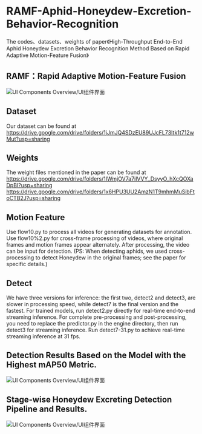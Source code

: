 # RAMF-Aphid-Honeydew-Excretion-Behavior-Recognition
The codes、datasets、weights of paper《High-Throughput End-to-End Aphid Honeydew Excretion Behavior Recognition Method Based on Rapid Adaptive Motion-Feature Fusion》

## RAMF：Rapid Adaptive Motion-Feature Fusion
![UI Components Overview/UI组件界面](https://github.com/kuieless/RAMF-Rapid-Adaptive-Motion-Feature-Fusion/blob/main/RAMF.png)

## Dataset

Our dataset can be found at https://drive.google.com/drive/folders/1jJmJQ4SDzEU89UJcFL73Itk1t712wMut?usp=sharing

## Weights
The weight files mentioned in the paper can be found at https://drive.google.com/drive/folders/1IWmjOV7a7ilVVY_DsyyO_hXcQOXaDpBI?usp=sharing
https://drive.google.com/drive/folders/1x6HPU3UU2AmzN1T9mhmMuSibFtoCTB2J?usp=sharing

## Motion Feature
Use flow10.py to process all videos for generating datasets for annotation.
Use flow10%2.py for cross-frame processing of videos, where original frames and motion frames appear alternately. After processing, the video can be input for detection. (PS: When detecting aphids, we used cross-processing to detect Honeydew in the original frames; see the paper for specific details.)


## Detect
We have three versions for inference: the first two, detect2 and detect3, are slower in processing speed, while detect7 is the final version and the fastest.
For trained models, run detect2.py directly for real-time end-to-end streaming inference.
For complete pre-processing and post-processing, you need to replace the predictor.py in the engine directory, then run detect3 for streaming inference.
Run detect7-31.py to achieve real-time streaming inference at 31 fps.

## Detection Results Based on the Model with the Highest mAP50 Metric.
![UI Components Overview/UI组件界面](https://github.com/kuieless/RAMF-Rapid-Adaptive-Motion-Feature-Fusion/blob/main/Detection%20Results.png)

## Stage-wise Honeydew Excreting Detection Pipeline and Results.
![UI Components Overview/UI组件界面](https://github.com/kuieless/RAMF-Rapid-Adaptive-Motion-Feature-Fusion/blob/main/Stage-wise%20Honeydew%20Excreting%20Detection%20Pipeline%20and%20Results.png)
